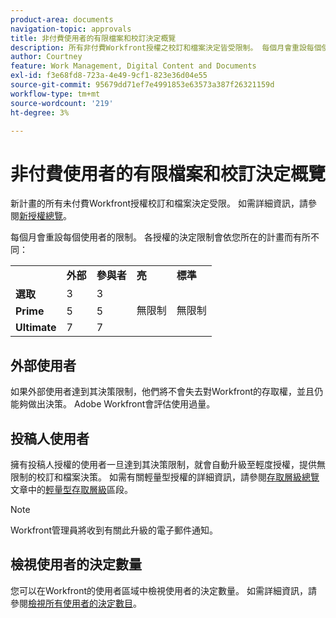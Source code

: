 ```yaml
---
product-area: documents
navigation-topic: approvals
title: 非付費使用者的有限檔案和校訂決定概覽 
description: 所有非付費Workfront授權之校訂和檔案決定皆受限制。 每個月會重設每個使用者的限制。
author: Courtney
feature: Work Management, Digital Content and Documents
exl-id: f3e68fd8-723a-4e49-9cf1-823e36d04e55
source-git-commit: 95679dd71ef7e4991853e63573a387f26321159d
workflow-type: tm+mt
source-wordcount: '219'
ht-degree: 3%

---
```


# 非付費使用者的有限檔案和校訂決定概覽

新計畫的所有未付費Workfront授權校訂和檔案決定受限。 如需詳細資訊，請參閱[新授權總覽](/help/quicksilver/administration-and-setup/add-users/how-access-levels-work/licenses-overview.md)。

每個月會重設每個使用者的限制。 各授權的決定限制會依您所在的計畫而有所不同：

<table>
  <tr>
   <td> 
   </td>
   <td><strong>外部</strong> 
   </td>
   <td><strong>參與者</strong> 
   </td>
   <td><strong>亮</strong> 
   </td>
   <td><strong>標準</strong> 
   </td>
  </tr>
  <tr>
   <td><strong>選取</strong> 
   </td>
   <td>3 
   </td>
   <td>3 
   </td>
   <td rowspan="3" >無限制 
   </td>
   <td rowspan="3" >無限制 
   </td>
  </tr>
  <tr>
   <td><strong>Prime</strong> 
   </td>
   <td>5 
   </td>
   <td>5 
   </td>
  </tr>
  <tr>
   <td><strong>Ultimate</strong> 
   </td>
   <td>7 
   </td>
   <td>7 
   </td>
  </tr>
</table>

## 外部使用者

如果外部使用者達到其決策限制，他們將不會失去對Workfront的存取權，並且仍能夠做出決策。 Adobe Workfront會評估使用過量。

## 投稿人使用者

擁有投稿人授權的使用者一旦達到其決策限制，就會自動升級至輕度授權，提供無限制的校訂和檔案決策。 如需有關輕量型授權的詳細資訊，請參閱[存取層級總覽](/help/quicksilver/administration-and-setup/add-users/how-access-levels-work/access-level-overview.md)文章中的[輕量型存取層級](/help/quicksilver/administration-and-setup/add-users/how-access-levels-work/access-level-overview.md)區段。

>[!NOTE]
>
>Workfront管理員將收到有關此升級的電子郵件通知。


## 檢視使用者的決定數量

您可以在Workfront的使用者區域中檢視使用者的決定數量。 如需詳細資訊，請參閱[檢視所有使用者的決定數目](/help/quicksilver/review-and-approve-work/tips-tricks-troubleshooting-approvals/view-number-of-decisions-for-users.md)。
